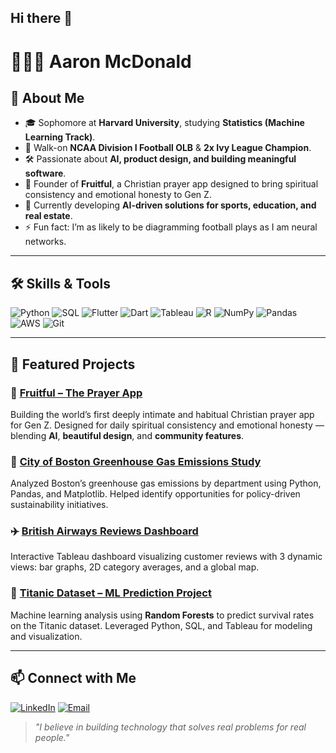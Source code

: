 ## Hi there 👋

# 👨🏾‍💻 Aaron McDonald

## 📖 About Me
- 🎓 Sophomore at **Harvard University**, studying **Statistics (Machine Learning Track)**.  
- 🏈 Walk-on **NCAA Division I Football OLB** & **2x Ivy League Champion**.  
- 🛠️ Passionate about **AI, product design, and building meaningful software**.  
- 📱 Founder of **Fruitful**, a Christian prayer app designed to bring spiritual consistency and emotional honesty to Gen Z.  
- 🌱 Currently developing **AI-driven solutions for sports, education, and real estate**.  
- ⚡ Fun fact: I’m as likely to be diagramming football plays as I am neural networks.

---

## 🛠️ Skills & Tools
![Python](https://img.shields.io/badge/Python-3776AB?style=for-the-badge&logo=python&logoColor=white)
![SQL](https://img.shields.io/badge/SQL-336791?style=for-the-badge&logo=postgresql&logoColor=white)
![Flutter](https://img.shields.io/badge/Flutter-02569B?style=for-the-badge&logo=flutter&logoColor=white)
![Dart](https://img.shields.io/badge/Dart-0175C2?style=for-the-badge&logo=dart&logoColor=white)
![Tableau](https://img.shields.io/badge/Tableau-E97627?style=for-the-badge&logo=tableau&logoColor=white)
![R](https://img.shields.io/badge/R-276DC3?style=for-the-badge&logo=r&logoColor=white)
![NumPy](https://img.shields.io/badge/NumPy-013243?style=for-the-badge&logo=numpy&logoColor=white)
![Pandas](https://img.shields.io/badge/Pandas-150458?style=for-the-badge&logo=pandas&logoColor=white)
![AWS](https://img.shields.io/badge/AWS-232F3E?style=for-the-badge&logo=amazon-aws&logoColor=white)
![Git](https://img.shields.io/badge/Git-F05032?style=for-the-badge&logo=git&logoColor=white)

---

## 🚀 Featured Projects

### 📱 [Fruitful – The Prayer App](https://github.com/YOURUSERNAME/fruitful)
Building the world’s first deeply intimate and habitual Christian prayer app for Gen Z. Designed for daily spiritual consistency and emotional honesty — blending **AI**, **beautiful design**, and **community features**.

### 🌿 [City of Boston Greenhouse Gas Emissions Study](https://www.hodp.org/project/understanding-greenhouse-gas-emissions-in-boston-across-departments)
Analyzed Boston’s greenhouse gas emissions by department using Python, Pandas, and Matplotlib. Helped identify opportunities for policy-driven sustainability initiatives.

### ✈️ [British Airways Reviews Dashboard](https://public.tableau.com/app/profile/aaron.mcdonald8412/vizzes)
Interactive Tableau dashboard visualizing customer reviews with 3 dynamic views: bar graphs, 2D category averages, and a global map.

### 🚢 [Titanic Dataset – ML Prediction Project](https://colab.research.google.com/drive/1zTB6EPMku5khhe820P2vU4G9CnKYIn0U?usp=sharing)
Machine learning analysis using **Random Forests** to predict survival rates on the Titanic dataset. Leveraged Python, SQL, and Tableau for modeling and visualization.

---

## 📫 Connect with Me
[![LinkedIn](https://img.shields.io/badge/LinkedIn-0077B5?style=for-the-badge&logo=linkedin&logoColor=white)](https://www.linkedin.com/profile/preview?locale=en_US)
[![Email](https://img.shields.io/badge/Email-amcdonald%40college.harvard.edu-red?style=for-the-badge&logo=gmail&logoColor=white)](mailto:amcdonald@college.harvard.edu)

> *"I believe in building technology that solves real problems for real people."*
